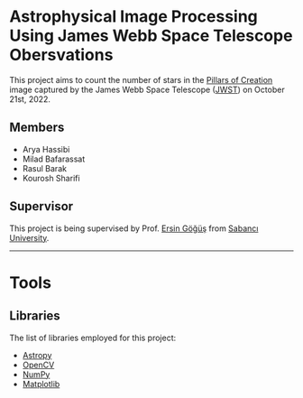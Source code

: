 # Astrophysical Image Processing Using James Webb Space Telescope Obersvations
This project aims to count the number of stars in the [Pillars of Creation](https://www.nasa.gov/feature/goddard/2022/nasa-s-webb-takes-star-filled-portrait-of-pillars-of-creation) image captured by the James Webb Space Telescope ([JWST](https://webb.nasa.gov/)) on October 21st, 2022.

## Members
- Arya Hassibi
- Milad Bafarassat
- Rasul Barak
- Kourosh Sharifi

## Supervisor
This project is being supervised by Prof. [Ersin Göğüş](http://people.sabanciuniv.edu/ersing/) from [Sabancı University](https://www.sabanciuniv.edu/en).

---

# Tools
## Libraries
The list of libraries employed for this project:
- [Astropy](https://www.astropy.org/)
- [OpenCV](https://opencv.org/)
- [NumPy](https://numpy.org/)
- [Matplotlib](https://matplotlib.org/)
